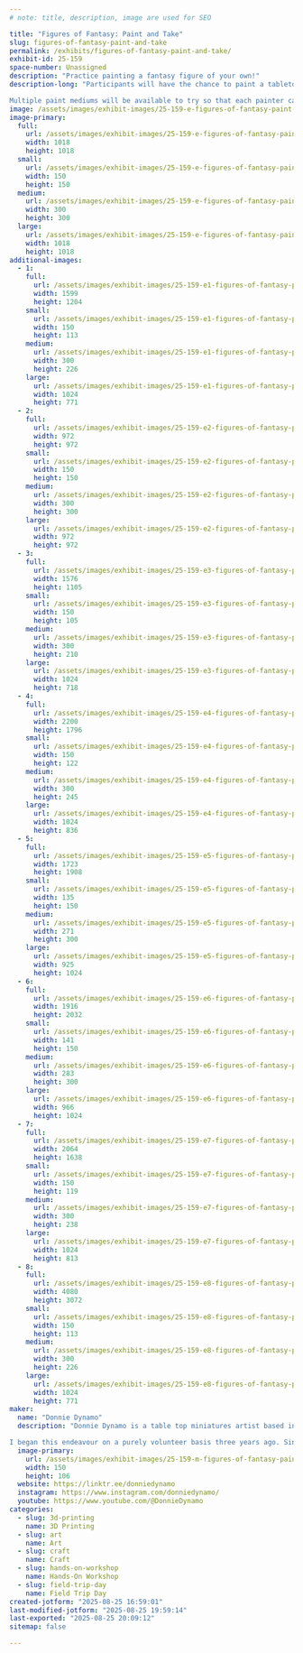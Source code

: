 ```yaml
---
# note: title, description, image are used for SEO

title: "Figures of Fantasy: Paint and Take"
slug: figures-of-fantasy-paint-and-take
permalink: /exhibits/figures-of-fantasy-paint-and-take/
exhibit-id: 25-159
space-number: Unassigned
description: "Practice painting a fantasy figure of your own!"
description-long: "Participants will have the chance to paint a tabletop gaming figure of their own to take home. The figures will be a mix of DLP prints, injection molded plastics, and cast resin. 

Multiple paint mediums will be available to try so that each painter can find what works best for them and get inspired to do some painting of their own back home!"
image: /assets/images/exhibit-images/25-159-e-figures-of-fantasy-paint-and-take-screenshot-2025-08-25-at-16-31-28-instagram-300x300.png
image-primary: 
  full:
    url: /assets/images/exhibit-images/25-159-e-figures-of-fantasy-paint-and-take-screenshot-2025-08-25-at-16-31-28-instagram-full.png
    width: 1018
    height: 1018
  small:
    url: /assets/images/exhibit-images/25-159-e-figures-of-fantasy-paint-and-take-screenshot-2025-08-25-at-16-31-28-instagram-150x150.png
    width: 150
    height: 150
  medium:
    url: /assets/images/exhibit-images/25-159-e-figures-of-fantasy-paint-and-take-screenshot-2025-08-25-at-16-31-28-instagram-300x300.png
    width: 300
    height: 300
  large:
    url: /assets/images/exhibit-images/25-159-e-figures-of-fantasy-paint-and-take-screenshot-2025-08-25-at-16-31-28-instagram-1018x1018.png
    width: 1018
    height: 1018
additional-images: 
  - 1:
    full:
      url: /assets/images/exhibit-images/25-159-e1-figures-of-fantasy-paint-and-take-pe-2-full.jpg
      width: 1599
      height: 1204
    small:
      url: /assets/images/exhibit-images/25-159-e1-figures-of-fantasy-paint-and-take-pe-2-150x113.jpg
      width: 150
      height: 113
    medium:
      url: /assets/images/exhibit-images/25-159-e1-figures-of-fantasy-paint-and-take-pe-2-300x226.jpg
      width: 300
      height: 226
    large:
      url: /assets/images/exhibit-images/25-159-e1-figures-of-fantasy-paint-and-take-pe-2-1024x771.jpg
      width: 1024
      height: 771
  - 2:
    full:
      url: /assets/images/exhibit-images/25-159-e2-figures-of-fantasy-paint-and-take-pe-3-full.png
      width: 972
      height: 972
    small:
      url: /assets/images/exhibit-images/25-159-e2-figures-of-fantasy-paint-and-take-pe-3-150x150.png
      width: 150
      height: 150
    medium:
      url: /assets/images/exhibit-images/25-159-e2-figures-of-fantasy-paint-and-take-pe-3-300x300.png
      width: 300
      height: 300
    large:
      url: /assets/images/exhibit-images/25-159-e2-figures-of-fantasy-paint-and-take-pe-3-972x972.png
      width: 972
      height: 972
  - 3:
    full:
      url: /assets/images/exhibit-images/25-159-e3-figures-of-fantasy-paint-and-take-10mmhumans-full.png
      width: 1576
      height: 1105
    small:
      url: /assets/images/exhibit-images/25-159-e3-figures-of-fantasy-paint-and-take-10mmhumans-150x105.png
      width: 150
      height: 105
    medium:
      url: /assets/images/exhibit-images/25-159-e3-figures-of-fantasy-paint-and-take-10mmhumans-300x210.png
      width: 300
      height: 210
    large:
      url: /assets/images/exhibit-images/25-159-e3-figures-of-fantasy-paint-and-take-10mmhumans-1024x718.png
      width: 1024
      height: 718
  - 4:
    full:
      url: /assets/images/exhibit-images/25-159-e4-figures-of-fantasy-paint-and-take-kp-full.png
      width: 2200
      height: 1796
    small:
      url: /assets/images/exhibit-images/25-159-e4-figures-of-fantasy-paint-and-take-kp-150x122.png
      width: 150
      height: 122
    medium:
      url: /assets/images/exhibit-images/25-159-e4-figures-of-fantasy-paint-and-take-kp-300x245.png
      width: 300
      height: 245
    large:
      url: /assets/images/exhibit-images/25-159-e4-figures-of-fantasy-paint-and-take-kp-1024x836.png
      width: 1024
      height: 836
  - 5:
    full:
      url: /assets/images/exhibit-images/25-159-e5-figures-of-fantasy-paint-and-take-gchewer-full.png
      width: 1723
      height: 1908
    small:
      url: /assets/images/exhibit-images/25-159-e5-figures-of-fantasy-paint-and-take-gchewer-135x150.png
      width: 135
      height: 150
    medium:
      url: /assets/images/exhibit-images/25-159-e5-figures-of-fantasy-paint-and-take-gchewer-271x300.png
      width: 271
      height: 300
    large:
      url: /assets/images/exhibit-images/25-159-e5-figures-of-fantasy-paint-and-take-gchewer-925x1024.png
      width: 925
      height: 1024
  - 6:
    full:
      url: /assets/images/exhibit-images/25-159-e6-figures-of-fantasy-paint-and-take-notgash-full.png
      width: 1916
      height: 2032
    small:
      url: /assets/images/exhibit-images/25-159-e6-figures-of-fantasy-paint-and-take-notgash-141x150.png
      width: 141
      height: 150
    medium:
      url: /assets/images/exhibit-images/25-159-e6-figures-of-fantasy-paint-and-take-notgash-283x300.png
      width: 283
      height: 300
    large:
      url: /assets/images/exhibit-images/25-159-e6-figures-of-fantasy-paint-and-take-notgash-966x1024.png
      width: 966
      height: 1024
  - 7:
    full:
      url: /assets/images/exhibit-images/25-159-e7-figures-of-fantasy-paint-and-take-ruinterrain-full.png
      width: 2064
      height: 1638
    small:
      url: /assets/images/exhibit-images/25-159-e7-figures-of-fantasy-paint-and-take-ruinterrain-150x119.png
      width: 150
      height: 119
    medium:
      url: /assets/images/exhibit-images/25-159-e7-figures-of-fantasy-paint-and-take-ruinterrain-300x238.png
      width: 300
      height: 238
    large:
      url: /assets/images/exhibit-images/25-159-e7-figures-of-fantasy-paint-and-take-ruinterrain-1024x813.png
      width: 1024
      height: 813
  - 8:
    full:
      url: /assets/images/exhibit-images/25-159-e8-figures-of-fantasy-paint-and-take-pe-1-7918-full.jpg
      width: 4080
      height: 3072
    small:
      url: /assets/images/exhibit-images/25-159-e8-figures-of-fantasy-paint-and-take-pe-1-7918-150x113.jpg
      width: 150
      height: 113
    medium:
      url: /assets/images/exhibit-images/25-159-e8-figures-of-fantasy-paint-and-take-pe-1-7918-300x226.jpg
      width: 300
      height: 226
    large:
      url: /assets/images/exhibit-images/25-159-e8-figures-of-fantasy-paint-and-take-pe-1-7918-1024x771.jpg
      width: 1024
      height: 771
maker: 
  name: "Donnie Dynamo"
  description: "Donnie Dynamo is a table top miniatures artist based in the Orlando area. Hosting painting activities all over the state, Donnie focuses on sharing the love of model painting with beginners everywhere. 

I began this endeavour on a purely volunteer basis three years ago. Since then I have hosted dozens of mini painting events in venues of all sizes. I am passionate about the way science and art interact, I express that passion by teaching others the basics of painting."
  image-primary:
    url: /assets/images/exhibit-images/25-159-m-figures-of-fantasy-paint-and-take-logo-donnie-dynamo2-150x106.png
    width: 150
    height: 106
  website: https://linktr.ee/donniedynamo
  instagram: https://www.instagram.com/donniedynamo/
  youtube: https://www.youtube.com/@DonnieDynamo
categories: 
  - slug: 3d-printing
    name: 3D Printing
  - slug: art
    name: Art
  - slug: craft
    name: Craft
  - slug: hands-on-workshop
    name: Hands-On Workshop
  - slug: field-trip-day
    name: Field Trip Day
created-jotform: "2025-08-25 16:59:01"
last-modified-jotform: "2025-08-25 19:59:14"
last-exported: "2025-08-25 20:09:12"
sitemap: false

---
```

